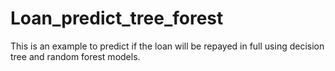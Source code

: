 # Loan_predict_tree_forest
This is an example to predict if the loan will be repayed in full using decision tree and random forest models.
